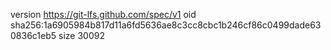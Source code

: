 version https://git-lfs.github.com/spec/v1
oid sha256:1a6905984b817d11a6fd5636ae8c3cc8cbc1b246cf86c0499dade630836c1eb5
size 30092
